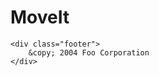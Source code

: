 # MoveIt
<pre><code>&lt;div class="footer"&gt;
    &amp;copy; 2004 Foo Corporation
&lt;/div&gt;
</code></pre>
